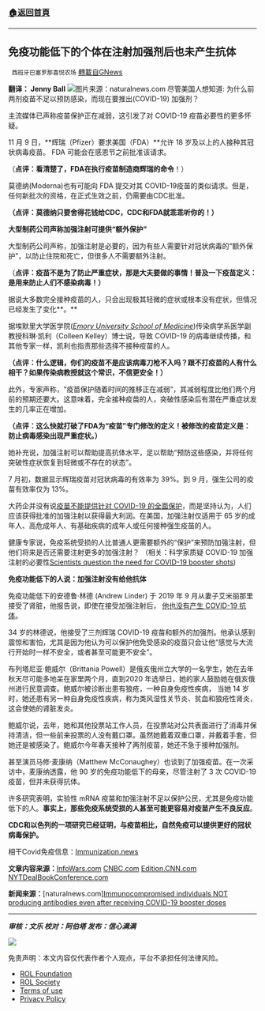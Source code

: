 ###  [:house:返回首頁](https://github.com/ourhimalayas/txt)
---


## 免疫功能低下的个体在注射加强剂后也未产生抗体
` 西班牙巴塞罗那喜悦农场` [轉載自GNews](https://gnews.org/zh-hans/1674164/)

**翻译： Jenny Ball**
![](https://assets.gnews.org/wp-content/uploads/2021/11/tempsnip19.png)图片来源：naturalnews.com
尽管美国人想知道: 为什么前两剂疫苗不足以预防感染，而现在要推出(COVID-19) 加强剂？

主流媒体已声称疫苗保护正在减弱，这引发了对 COVID-19 疫苗必要性的更多怀疑。

11 月 9 日，**辉瑞（Pfizer）要求美国（FDA）**允许 18 岁及以上的人接种其冠状病毒疫苗。 FDA 可能会在感恩节之前批准该请求。

（**点评：看清楚了，FDA在执行疫苗制造商辉瑞的命令**！）

莫德纳(Moderna)也有可能向 FDA 提交对其 COVID-19疫苗的类似请求。但是，任何新批次的资格，在正式生效之前，仍需要由CDC批准。

**（点评：莫德纳只要舍得花钱给CDC，CDC和FDA就乖乖听你的！）**

**大型制药公司声称加强注射可提供“额外保护”**

大型制药公司声称，加强注射是必要的，因为有些人需要针对冠状病毒的“额外保护”，以防止住院和死亡，但很多人不需要额外注射。

（**点评：疫苗不是为了防止严重症状，那是大夫要做的事情！普及一下疫苗定义：是用来防止人们不感染病毒！）**

据说大多数完全接种疫苗的人，只会出现极其轻微的症状或根本没有症状，但情况已经发生了变化**。**

据埃默里大学医学院([*Emory University School of Medicine*](https://www.med.emory.edu/))传染病学系医学副教授科琳·凯利（Colleen Kelley）博士说，导致 COVID-19 的病毒继续传播，和其他专家一样，凯利也指责那些选择不接种疫苗的人。

**（点评：什么逻辑，你们的疫苗不是应该病毒刀枪不入吗？跟不打疫苗的人有什么相干？如果传染病教授就这个常识，不信更安全！）**

此外，专家声称，“疫苗保护随着时间的推移正在减弱”，其减弱程度比他们两个月前的预期还要大。这意味着，完全接种疫苗的人，突破性感染后有潜在严重症状发生的几率正在增加。

**（点评：这么快就打破了FDA为“疫苗”专门修改的定义！被修改的疫苗定义是：防止病毒感染出现严重症状。）**

她补充说，加强注射可以帮助提高抗体水平，足以帮助“预防这些感染，并将任何突破性症状恢复到轻微或不存在的状态”。

7 月初，数据显示辉瑞疫苗对冠状病毒的有效率为 39%。到 9 月，强生公司的疫苗有效率仅为 13%。

大药企并没有说[疫苗不能提供针对 COVID-19 的全面保护](http://pharmaceuticalfraud.com/)，而是坚持认为，人们应该获得批准的加强注射以获得最大利润。在美国，加强注射仅适用于 65 岁的成年人、高危成年人、有基础疾病的成年人或任何接种强生疫苗的人。

健康专家说，免疫系统受损的人比普通人更需要额外的“保护”来预防加强注射，但他们将来是否还需要注射更多的加强注射？ （相关：科学家质疑 COVID-19 加强注射的必要性[Scientists question the need for COVID-19 booster shots](https://www.naturalnews.com/2021-10-03-scientists-question-need-for-covid-booster-shots.html))

**免疫功能低下的人说：加强注射没有给他抗体**

免疫功能低下的安德鲁·林德 (Andrew Linder) 于 2019 年 9 月从妻子艾米丽那里接受了肾脏，他报告说，即使在接受加强注射后， [他也没有产生 COVID-19 抗体](https://edition.cnn.com/2021/11/09/health/immunocompromised-covid-19-booster-wellness-trnd/index.html)。

34 岁的林德说，他接受了三剂辉瑞 COVID-19 疫苗和额外的加强剂。他承认感到震惊和害怕，尤其是因为他认为可以保护他免受感染的疫苗只会让他“感觉与大流行开始时一样不安全，或者甚至可能更不安全”。

布列塔尼亚·鲍威尔（Brittania Powell）是俄亥俄州立大学的一名学生，她在去年秋天尽可能多地呆在家里两个月，直到2020 年选举日，她的家人鼓励她在俄亥俄州进行民意调查。鲍威尔被诊断出患有狼疮，一种自身免疫性疾病， 当她 14 岁时，她还患有另一种自身免疫性疾病，称为类风湿性关节炎、贫血和狼疮性肾炎，这会使她的肾脏发炎。

鲍威尔说，去年，她和其他投票站工作人员，在投票站对公共表面进行了消毒并保持清洁，但一些前来投票的人没有戴口罩。虽然她戴着双重口罩，并戴着手套，但她还是被感染了。鲍威尔今年春天接种了两剂疫苗，她还不急于接种加强剂。

甚至演员马修·麦康纳（Matthew McConaughey）也谈到了加强疫苗。在一次采访中，麦康纳透露，他 90 岁的免疫功能低下的母亲，尽管注射了 3 次 COVID-19 疫苗，但并未获得抗体。

许多研究表明，实验性 mRNA 疫苗和加强注射不足以保护公民，尤其是免疫功能低下的人。**事实上，那些免疫系统受损的人甚至可能更容易对疫苗产生不良反应**。

**CDC和以色列的一项研究已经证明，与疫苗相比，自然免疫可以提供更好的冠状病毒保护。**

相干Covid免疫信息：[Immunization.news](https://immunization.news/)

**文章内容来源：**[InfoWars.com](https://www.infowars.com/posts/worth-the-risk-triple-quadruple-vaccinated-people-have-no-antibodies/)
 [CNBC.com](https://www.cnbc.com/2021/11/10/why-young-healthy-people-should-get-covid-vaccine-booster-shots.html)
 [Edition.CNN.com](https://edition.cnn.com/2021/11/09/health/immunocompromised-covid-19-booster-wellness-trnd/index.html)
 [NYTDealBookConference.com](https://www.nytdealbookconference.com/2021/2021sessions?i=6IP7NYJb7r9BPGp34qQtDypicGSElvZ-)

**新闻来源：**[naturalnews.com][Immunocompromised individuals NOT producing antibodies even after receiving COVID-19 booster doses](https://www.naturalnews.com/2021-11-16-immunocompromised-not-producing-antibodies-after-covid-boosters.html)

* * *

***审核：文乐
校对：阿伯塔
发布：信心满满***

![](https://assets.gnews.org/wp-content/uploads/2021/11/GNEWS_CH.-1-3.jpeg)



 

免责声明：本文内容仅代表作者个人观点，平台不承担任何法律风险。

- [ROL Foundation](https://rolfoundation.org/)
- [ROL Society](https://rolsociety.org/)
- [Terms of use](https://gnews.org/terms-of-use-3/)
- [Privacy Policy](https://gnews.org/privacy-policy/)
